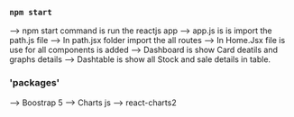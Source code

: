 
### `npm start`
--> npm start command is run the reactjs app
--> app.js is  is import the path.js file 
--> In path.jsx folder import the all routes
--> In Home.Jsx file is use for all components is added 
--> Dashboard is show Card deatils and graphs details
--> Dashtable is show all Stock and sale details in table.

### 'packages' 
--> Boostrap 5
--> Charts js 
--> react-charts2



